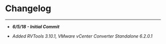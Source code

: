 # Changelog

----------

* ***6/5/18 - Initial Commit***
 - *Added RVTools 3.10.1, VMware vCenter Converter Standalone 6.2.0.1*
